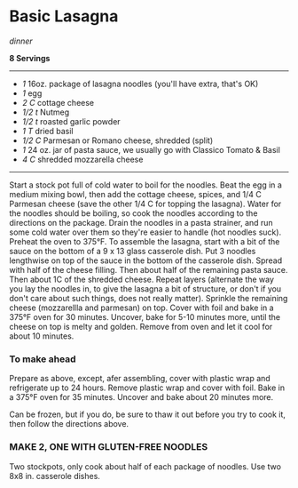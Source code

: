 # Basic Lasagna

*dinner*

**8 Servings**

---

- *1* 16oz. package of lasagna noodles (you'll have extra, that's OK)
- *1* egg
- *2 C* cottage cheese
- *1/2 t* Nutmeg
- *1/2 t* roasted garlic powder
- *1 T* dried basil
- *1/2 C* Parmesan or Romano cheese, shredded (split)
- *1* 24 oz. jar of pasta sauce, we usually go with Classico Tomato & Basil
- *4 C* shredded mozzarella cheese

---

Start a stock pot full of cold water to boil for the noodles. Beat the egg in a
medium mixing bowl, then add the cottage cheese, spices, and 1/4 C Parmesan
cheese (save the other 1/4 C for topping the lasagna). Water for the noodles
should be boiling, so cook the noodles according to the directions on the
package. Drain the noodles in a pasta strainer, and run some cold water over
them so they're easier to handle (hot noodles suck). Preheat the oven to 375°F.
To assemble the lasagna, start with a bit of the sauce on the bottom of a
9 x 13 glass casserole dish. Put 3 noodles lengthwise on top of the sauce in
the bottom of the casserole dish. Spread with half of the cheese filling.
Then about half of the remaining pasta sauce. Then about 1C of the shredded
cheese. Repeat layers (alternate the way you lay the noodles in, to give the
lasagna a bit of structure, or don't if you don't care about such things, does
not really matter). Sprinkle the remaining cheese (mozzarellla and parmesan) on
top. Cover with foil and bake in a 375°F oven for 30 minutes. Uncover, bake for
5-10 minutes more, until the cheese on top is melty and golden. Remove from oven
and let it cool for about 10 minutes.

### To make ahead

Prepare as above, except, afer assembling, cover with plastic wrap and
refrigerate up to 24 hours. Remove plastic wrap and cover with foil. Bake in a
375°F oven for 35 minutes. Uncover and bake about 20 minutes more.

Can be frozen, but if you do, be sure to thaw it out before you try to cook it,
then follow the directions above.

### MAKE 2, ONE WITH GLUTEN-FREE NOODLES

Two stockpots, only cook about half of each package of noodles. Use two 8x8 in.
casserole dishes.
